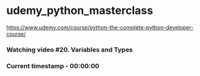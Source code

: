 # udemy_python_masterclass

https://www.udemy.com/course/python-the-complete-python-developer-course/

### Watching video #20. Variables and Types

### Current timestamp - 00:00:00
